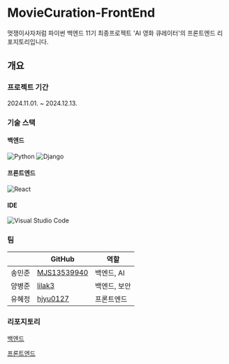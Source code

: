 # MovieCuration-FrontEnd
멋쟁이사자처럼 파이썬 백엔드 11기 최종프로젝트 'AI 영화 큐레이터'의 프론트엔드 리포지토리입니다.

## 개요
### 프로젝트 기간 

2024.11.01. ~ 2024.12.13.

### 기술 스택

#### 백엔드

![Python](https://img.shields.io/badge/python-3670A0?style=for-the-badge&logo=python&logoColor=ffdd54) 
![Django](https://img.shields.io/badge/django-%23092E20.svg?style=for-the-badge&logo=django&logoColor=white)

#### 프론트엔드

![React](https://img.shields.io/badge/react-%2320232a.svg?style=for-the-badge&logo=react&logoColor=%2361DAFB)

#### IDE

![Visual Studio Code](https://img.shields.io/badge/Visual%20Studio%20Code-0078d7.svg?style=for-the-badge&logo=visual-studio-code&logoColor=white)

### 팀


|  | GitHub | 역할 |
| --- | --- | --- |
| 송민준 |[MJS13539940](https://github.com/MJS13539940)| 백엔드, AI |
| 양병준 |[lilak3](https://github.com/lilak3)| 백엔드, 보안 |
| 유혜정 |[hjyu0127](https://github.com/hjyu0127)| 프론트엔드 |

### 리포지토리

[백엔드](https://github.com/Movie-Curation/MovieCuration-BackEnd)   

[프론트엔드](https://github.com/Movie-Curation/MovieCuration-FrontEnd)   


